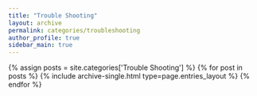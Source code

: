 ```yaml
---
title: "Trouble Shooting"
layout: archive
permalink: categories/troubleshooting
author_profile: true
sidebar_main: true
---
```



{% assign posts = site.categories['Trouble Shooting'] %}
{% for post in posts %} {% include archive-single.html type=page.entries_layout %} {% endfor %}